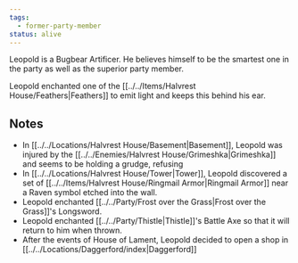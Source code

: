 ```yaml
---
tags:
  - former-party-member
status: alive
---
```



Leopold is a Bugbear Artificer. He believes himself to be the smartest one in the party as well as the superior party member.

Leopold enchanted one of the [[../../Items/Halvrest House/Feathers|Feathers]] to emit light and keeps this behind his ear.

## Notes
- In [[../../Locations/Halvrest House/Basement|Basement]], Leopold was injured by the [[../../Enemies/Halvrest House/Grimeshka|Grimeshka]] and seems to be holding a grudge, refusing 
- In [[../../Locations/Halvrest House/Tower|Tower]], Leopold discovered a set of [[../../Items/Halvrest House/Ringmail Armor|Ringmail Armor]] near a Raven symbol etched into the wall.
- Leopold enchanted [[../../Party/Frost over the Grass|Frost over the Grass]]'s Longsword.
- Leopold enchanted [[../../Party/Thistle|Thistle]]'s Battle Axe so that it will return to him when thrown.
- After the events of House of Lament, Leopold decided to open a shop in [[../../Locations/Daggerford/index|Daggerford]]
